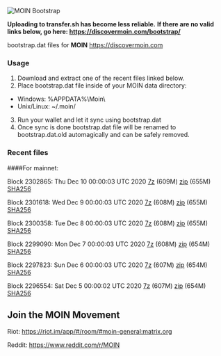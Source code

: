 ![MOIN Bootstrap](https://i.imgur.com/KjM1jMp.jpg)

**Uploading to transfer.sh has become less reliable.**
**If there are no valid links below, go here: https://discovermoin.com/bootstrap/**

bootstrap.dat files for **MOIN** https://discovermoin.com

### Usage

1. Download and extract one of the recent files linked below.
2. Place bootstrap.dat file inside of your MOIN data directory:
 - Windows: %APPDATA%\Moin\
 - Unix/Linux: ~/.moin/
3. Run your wallet and let it sync using bootstrap.dat
4. Once sync is done bootstrap.dat file will be renamed to bootstrap.dat.old automagically and can be safely removed.


### Recent files

####For mainnet:

Block 2302865: Thu Dec 10 00:00:03 UTC 2020 [7z]() (609M) [zip]() (655M) [SHA256]()

Block 2301618: Wed Dec  9 00:00:03 UTC 2020 [7z]() (608M) [zip]() (655M) [SHA256]()

Block 2300358: Tue Dec  8 00:00:03 UTC 2020 [7z]() (608M) [zip]() (655M) [SHA256]()

Block 2299090: Mon Dec  7 00:00:03 UTC 2020 [7z]() (608M) [zip]() (654M) [SHA256]()

Block 2297823: Sun Dec  6 00:00:03 UTC 2020 [7z]() (607M) [zip]() (654M) [SHA256]()

Block 2296554: Sat Dec  5 00:00:02 UTC 2020 [7z]() (607M) [zip]() (654M) [SHA256]()

## Join the MOIN Movement

Riot: https://riot.im/app/#/room/#moin-general:matrix.org

Reddit: https://www.reddit.com/r/MOIN
